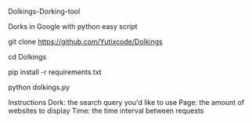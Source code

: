 Dolkings-Dorking-tool

Dorks in Google with python easy script

git clone https://github.com/Yutixcode/Dolkings

 cd Dolkings

 pip install -r requirements.txt
 
 python dolkings.py 

Instructions
Dork: the search query you'd like to use
Page: the amount of websites to display
Time: the time interval between requests
